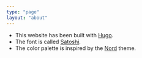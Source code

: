 ```yaml
---
type: "page"
layout: "about"
---
```


- This website has been built with [Hugo](https://gohugo.io).
- The font is called [Satoshi](https://www.fontshare.com/fonts/satoshi).
- The color palette is inspired by the [Nord](https://www.nordtheme.com) theme.